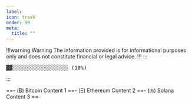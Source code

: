 ```yaml
---
label: 
icon: trash
order: 99
meta:
  title: ""
---
```

!!!warning Warning
The information provided is for informational purposes only and does not constitute financial or legal advice.
!!!
:::
<pre>
▓▓░░░░░░░░░░░░░░░░░░ (10%)
</pre>
:::

==- (₿) Bitcoin
Content 1
==- (Ξ) Ethereum
Content 2
==- (◎) Solana
Content 3
==-
